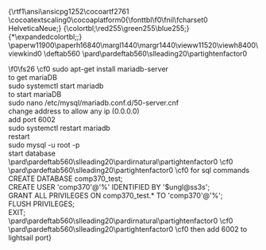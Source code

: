 {\rtf1\ansi\ansicpg1252\cocoartf2761
\cocoatextscaling0\cocoaplatform0{\fonttbl\f0\fnil\fcharset0 HelveticaNeue;}
{\colortbl;\red255\green255\blue255;}
{\*\expandedcolortbl;;}
\paperw11900\paperh16840\margl1440\margr1440\vieww11520\viewh8400\viewkind0
\deftab560
\pard\pardeftab560\slleading20\partightenfactor0

\f0\fs26 \cf0 sudo apt-get install mariadb-server\
	to get mariaDB\
sudo systemctl start mariadb\
	to start mariaDB\
sudo nano /etc/mysql/mariadb.conf.d/50-server.cnf\
	change address to allow any ip (0.0.0.0)\
	add port 6002\
sudo systemctl restart mariadb\
	restart\
sudo mysql -u root -p\
	start database\
\pard\pardeftab560\slleading20\pardirnatural\partightenfactor0
\cf0 \
\pard\pardeftab560\slleading20\partightenfactor0
\cf0 for sql commands\
CREATE DATABASE comp370_test;\
CREATE USER 'comp370'@'%' IDENTIFIED BY '$ungl@ss3s';\
GRANT ALL PRIVILEGES ON comp370_test.* TO 'comp370'@'%';\
FLUSH PRIVILEGES;\
EXIT;\
\pard\pardeftab560\slleading20\pardirnatural\partightenfactor0
\cf0 \
\pard\pardeftab560\slleading20\partightenfactor0
\cf0 then add 6002 to lightsail port}